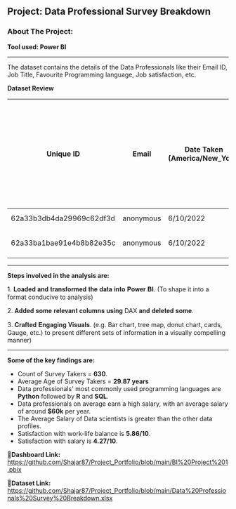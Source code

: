 ## Project: Data Professional Survey Breakdown

### About The Project:

**Tool used: Power BI**

---
The dataset contains the details of the Data Professionals like their Email ID, Job Title, Favourite Programming language, Job satisfaction, etc.

**Dataset Review**


| Unique ID                | Email     | Date Taken (America/New_York) | Time Taken (America/New_York) | Browser | OS  | City | Country       | Referrer | Time Spent | Q1 - Which Title Best Fits your Current Role? | Q2 - Did you switch careers into Data? | Q3 - Current Yearly Salary (in USD) | Q4 - What Industry do you work in? | Q5 - Favorite Programming Language | Q6 - How Happy are you in your Current Position with the following? (Salary) | Q6 - How Happy are you in your Current Position with the following? (Work/Life Balance) | Q6 - How Happy are you in your Current Position with the following? (Coworkers) | Q6 - How Happy are you in your Current Position with the following? (Management) | Q6 - How Happy are you in your Current Position with the following? (Upward Mobility) | Q6 - How Happy are you in your Current Position with the following? (Learning New Things) | Q7 - How difficult was it for you to break into Data? | Q8 - If you were to look for a new job today, what would be the most important thing to you? | Q9 - Male/Female? | Q10 - Current Age | Q11 - Which Country do you live in? | Q12 - Highest Level of Education | Q13 - Ethnicity |
|-------------------------|-----------|------------------------------|------------------------------|---------|-----|------|---------------|----------|------------|----------------------------------------------|-----------------------------------------|------------------------------------|----------------------------------|-----------------------------------|-----------------------------------------------------------------------------|---------------------------------------------------------------------------------------------|-----------------------------------------------------------------------------------|--------------------------------------------------------------------------------|-------------------------------------------------------------------------------------|-------------------------------------------------------------------------------------------------------|--------------------------------------------------------------------|----------------------------------------------------------------------------------------|-------------------|------------------|-----------------------------------|-----------------------------------|-----------------|
| 62a33b3db4da29969c62df3d | anonymous | 6/10/2022                    | 8:38                         |         |     |      |               |          | 0:00:44    | Data Analyst                                 | Yes                                     | 106k-125k                          | Healthcare                       | Python                            | 9                                                                           | 9                                                                                           | 7                                                                                 | 5                                                                              | 5                                                                                   | 7                                                                                                     | Very Difficult                                                     | Remote Work                                                                            | Male              | 26               | United States                     |                                   | White or Caucasian |
| 62a33ba1bae91e4b8b82e35c | anonymous | 6/10/2022                    | 8:40                         |         |     |      |               |          | 0:01:30    | Data Analyst                                 | No                                      | 41k-65k                            | Finance                           | R                                 | 1                                                                           | 2                                                                                           | 5                                                                                 | 2                                                                              | 1                                                                                   | 3                                                                                                     | Very Difficult                                                     | Remote Work                                                                            | Male              | 36               | Canada                            |                                   | Asian or Asian American |


--- 
**Steps involved in the analysis are:**

1️. 𝐋𝐨𝐚𝐝𝐞𝐝 𝐚𝐧𝐝 𝐭𝐫𝐚𝐧𝐬𝐟𝐨𝐫𝐦𝐞𝐝 𝐭𝐡𝐞 𝐝𝐚𝐭𝐚 𝐢𝐧𝐭𝐨 𝐏𝐨𝐰𝐞𝐫 𝐁𝐈.
(To shape it into a format conducive to analysis)

2️. 𝐀𝐝𝐝𝐞𝐝 𝐬𝐨𝐦𝐞 𝐫𝐞𝐥𝐞𝐯𝐚𝐧𝐭 𝐜𝐨𝐥𝐮𝐦𝐧𝐬 𝐮𝐬𝐢𝐧𝐠 DAX 𝐚𝐧𝐝 𝐝𝐞𝐥𝐞𝐭𝐞𝐝 𝐬𝐨𝐦𝐞.

3️. 𝐂𝐫𝐚𝐟𝐭𝐞𝐝 𝐄𝐧𝐠𝐚𝐠𝐢𝐧𝐠 𝐕𝐢𝐬𝐮𝐚𝐥𝐬.
(e.g. Bar chart, tree map, donut chart, cards, Gauge, etc.) to present different sets of information in a visually compelling manner)


---
**Some of the key findings are:**
- Count of Survey Takers = **630**.
- Average Age of Survey Takers = **29.87 years**
- Data professionals' most commonly used programming languages are **Python** followed by **R** and **SQL**.
- Data professionals on average earn a high salary, with an average salary of around **$60k** per year.
- The Average Salary of Data scientists is greater than the other data profiles.
- Satisfaction with work-life balance is **5.86/10**.
- Satisfaction with salary is **4.27/10**.

   
**🔗Dashboard Link:** https://github.com/Shajar87/Project_Portfolio/blob/main/BI%20Project%201.pbix

**🔗Dataset Link:** https://github.com/Shajar87/Project_Portfolio/blob/main/Data%20Professionals%20Survey%20Breakdown.xlsx
